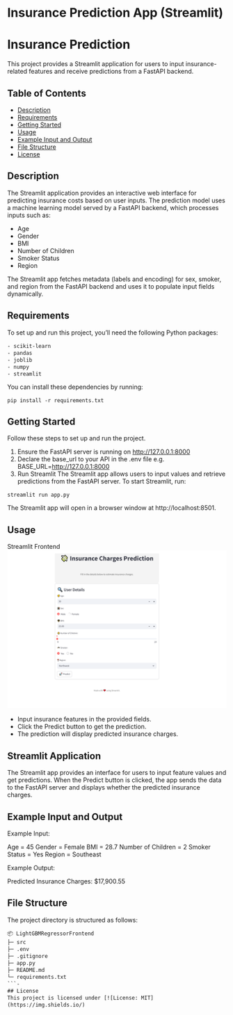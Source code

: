 # Insurance Prediction App (Streamlit)

# Insurance Prediction
This project provides a Streamlit application for users to input insurance-related features and receive predictions from a FastAPI backend.


## Table of Contents
- [Description](#description)
 - [Requirements](#requirements)
 - [Getting Started](#getting-started)
 - [Usage](#usage)
 - [Example Input and Output](#example-input-and-output)
 - [File Structure](#file-structure)
 - [License](#license)

## Description
The Streamlit application provides an interactive web interface for predicting insurance costs based on user inputs. The prediction model uses a machine learning model served by a FastAPI backend, which processes inputs such as:
- Age
- Gender
- BMI
- Number of Children
- Smoker Status
- Region

The Streamlit app fetches metadata (labels and encoding) for sex, smoker, and region from the FastAPI backend and uses it to populate input fields dynamically.

## Requirements
To set up and run this project, you’ll need the following Python packages:
```
- scikit-learn
- pandas
- joblib
- numpy
- streamlit
```
You can install these dependencies by running:
```commandline
pip install -r requirements.txt
```
## Getting Started
Follow these steps to set up and run the project.
1. Ensure the FastAPI server is running on http://127.0.0.1:8000
2. Declare the base_url to your API in the .env file e.g. BASE_URL=http://127.0.0.1:8000
3. Run Streamlit The Streamlit app allows users to input values and retrieve predictions from the FastAPI server. To start Streamlit, run:

```commandline
streamlit run app.py
```
The Streamlit app will open in a browser window at http://localhost:8501.

## Usage
Streamlit Frontend
![Streamlit Frontend Image](src/frontend_app.png)

- Input insurance features in the provided fields.
- Click the Predict button to get the prediction.
- The prediction will display predicted insurance charges.

## Streamlit Application

The Streamlit app provides an interface for users to input feature values and get predictions. When the Predict button is clicked, the app sends the data to the FastAPI server and displays whether the predicted insurance charges.

## Example Input and Output
Example Input:

Age = 45
Gender = Female BMI = 28.7 Number of Children = 2 Smoker Status = Yes
Region = Southeast

Example Output:

Predicted Insurance Charges: $17,900.55

## File Structure

The project directory is structured as follows:
```commandline
📦 LightGBMRegressorFrontend
├─ src
├─ .env
├─ .gitignore
├─ app.py
├─ README.md
└─ requirements.txt
```-
## License
This project is licensed under [![License: MIT](https://img.shields.io/)